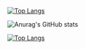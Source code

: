 [![Top Langs](https://github-readme-stats.vercel.app/api/top-langs/?username=cchao123&layout=compact&hide=CSS,SHELL)](https://github.com/anuraghazra/github-readme-stats)

![Anurag's GitHub stats](https://github-readme-stats.vercel.app/api?username=cchao123&&hide=contribs,prs&bg_color=30,e96443,904e95&title_color=fff&text_color=fff)

[![Top Langs](https://github-readme-stats.vercel.app/api/top-langs/?username=anuraghazra&hide=javascript,html)](https://github.com/anuraghazra/github-readme-stats)
